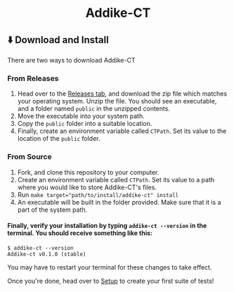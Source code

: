 <div align="center">
  <h1>Addike-CT</h1>
</div>

## ⬇️ Download and Install

There are two ways to download Addike-CT

### From Releases

1. Head over to the [Releases tab](https://github.com/classPythonAddike/Addike-CT/releases), and download the zip file which matches your operating system. Unzip the file. You should see an executable, and a folder named `public` in the unzipped contents.
2. Move the executable into your system path.
3. Copy the `public` folder into a suitable location.
4. Finally, create an environment variable called `CTPath`. Set its value to the location of the `public` folder.

### From Source
1. Fork, and clone this repository to your computer.
2. Create an environment variable called `CTPath`. Set its value to a path where you would like to store Addike-CT's files.
3. Run `make target="path/to/install/addike-ct" install`
4. An executable will be built in the folder provided. Make sure that it is a part of the system path.

#### Finally, verify your installation by typing `addike-ct --version` in the terminal. You should receive something like this:
```
$ addike-ct --version
Addike-ct v0.1.0 (stable)
```
You may have to restart your terminal for these changes to take effect.

Once you're done, head over to [Setup](/Setup) to create your first suite of tests!
